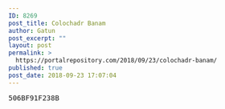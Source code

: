 ```yaml
---
ID: 8269
post_title: Colochadr Banam
author: Gatun
post_excerpt: ""
layout: post
permalink: >
  https://portalrepository.com/2018/09/23/colochadr-banam/
published: true
post_date: 2018-09-23 17:07:04
---
```

<pre>506BF91F238B</pre>